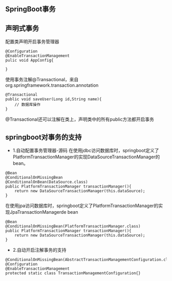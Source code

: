 ## SpringBoot事务

## 声明式事务

配置类声明开启事务管理器
```
@Configuration
@EnableTransactionManagement
pulic void AppConfig{

}
```

使用事务注解@Transactional，来自org.springframework.transaction.annotation

```
@Transactional
public void saveUser(Long id,String name){
	// 数据库操作
}
```
@Transactional还可以注解在类上，声明类中的所有public方法都开启事务

## springboot对事务的支持

- 1.自动配置事务管理器-源码
在使用jdbc访问数据库时，springboot定义了PlatformTransactionManager的实现DataSourceTransactionManager的bean。

```
@Bean
@ConditionalOnMissingBean
@ConditionalOnBean(DataSource.class)
public PlatformTransactionManager transactionManager(){
	return new DataSourceTransactionManager(this.dataSource);
}
```

在使用jpa访问数据库时，springboot定义了PlatformTransactionManager的实现JpaTransactionManagerde bean
```
@Bean
@ConditionalOnMissingBean(PlatformTransactionManager.class)
public PlatformTransactionManager transactionManager(){
	return new DataSourceTransactionManager(this.dataSource);
}
```

- 2.自动开启注解事务的支持

```
@ConditionalOnMissingBean(AbstractTransactionManagementConfiguration.class)
@Configuration
@EnableTransactionManagement
protected static class TransactionManagementConfiguration{}
```


